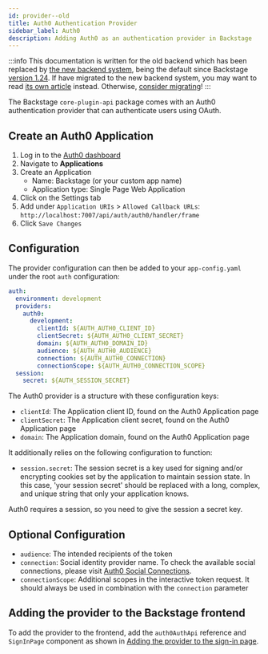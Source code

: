 ```yaml
---
id: provider--old
title: Auth0 Authentication Provider
sidebar_label: Auth0
description: Adding Auth0 as an authentication provider in Backstage
---
```


:::info
This documentation is written for the old backend which has been replaced by
[the new backend system](../../backend-system/index.md), being the default since
Backstage [version 1.24](../../releases/v1.24.0.md). If have migrated to the new
backend system, you may want to read [its own article](./provider.md)
instead. Otherwise, [consider migrating](../../backend-system/building-backends/08-migrating.md)!
:::

The Backstage `core-plugin-api` package comes with an Auth0 authentication
provider that can authenticate users using OAuth.

## Create an Auth0 Application

1. Log in to the [Auth0 dashboard](https://manage.auth0.com/dashboard/)
2. Navigate to **Applications**
3. Create an Application
   - Name: Backstage (or your custom app name)
   - Application type: Single Page Web Application
4. Click on the Settings tab
5. Add under `Application URIs` > `Allowed Callback URLs`:
   `http://localhost:7007/api/auth/auth0/handler/frame`
6. Click `Save Changes`

## Configuration

The provider configuration can then be added to your `app-config.yaml` under the
root `auth` configuration:

```yaml
auth:
  environment: development
  providers:
    auth0:
      development:
        clientId: ${AUTH_AUTH0_CLIENT_ID}
        clientSecret: ${AUTH_AUTH0_CLIENT_SECRET}
        domain: ${AUTH_AUTH0_DOMAIN_ID}
        audience: ${AUTH_AUTH0_AUDIENCE}
        connection: ${AUTH_AUTH0_CONNECTION}
        connectionScope: ${AUTH_AUTH0_CONNECTION_SCOPE}
  session:
    secret: ${AUTH_SESSION_SECRET}
```

The Auth0 provider is a structure with these configuration keys:

- `clientId`: The Application client ID, found on the Auth0 Application page
- `clientSecret`: The Application client secret, found on the Auth0 Application
  page
- `domain`: The Application domain, found on the Auth0 Application page

It additionally relies on the following configuration to function:

- `session.secret`: The session secret is a key used for signing and/or encrypting cookies set by the application to maintain session state. In this case, 'your session secret' should be replaced with a long, complex, and unique string that only your application knows.

Auth0 requires a session, so you need to give the session a secret key.

## Optional Configuration

- `audience`: The intended recipients of the token
- `connection`: Social identity provider name. To check the available social connections, please visit [Auth0 Social Connections](https://marketplace.auth0.com/features/social-connections).
- `connectionScope`: Additional scopes in the interactive token request. It should always be used in combination with the `connection` parameter

## Adding the provider to the Backstage frontend

To add the provider to the frontend, add the `auth0AuthApi` reference and
`SignInPage` component as shown in
[Adding the provider to the sign-in page](../index.md#sign-in-configuration).
